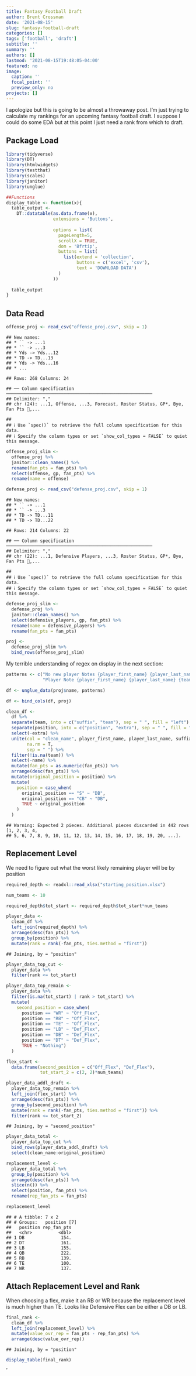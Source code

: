 ```yaml
---
title: Fantasy Football Draft
author: Brent Crossman
date: '2021-08-15'
slug: fantasy-football-draft
categories: []
tags: ['football', 'draft']
subtitle: ''
summary: ''
authors: []
lastmod: '2021-08-15T19:48:05-04:00'
featured: no
image:
  caption: ''
  focal_point: ''
  preview_only: no
projects: []
---
```


<script src="{{< blogdown/postref >}}index_files/htmlwidgets/htmlwidgets.js"></script>
<script src="{{< blogdown/postref >}}index_files/jquery/jquery.min.js"></script>
<link href="{{< blogdown/postref >}}index_files/datatables-css/datatables-crosstalk.css" rel="stylesheet" />
<script src="{{< blogdown/postref >}}index_files/datatables-binding/datatables.js"></script>
<link href="{{< blogdown/postref >}}index_files/dt-core/css/jquery.dataTables.min.css" rel="stylesheet" />
<link href="{{< blogdown/postref >}}index_files/dt-core/css/jquery.dataTables.extra.css" rel="stylesheet" />
<script src="{{< blogdown/postref >}}index_files/dt-core/js/jquery.dataTables.min.js"></script>
<script src="{{< blogdown/postref >}}index_files/jszip/jszip.min.js"></script>
<link href="{{< blogdown/postref >}}index_files/dt-ext-buttons/css/buttons.dataTables.min.css" rel="stylesheet" />
<script src="{{< blogdown/postref >}}index_files/dt-ext-buttons/js/dataTables.buttons.min.js"></script>
<script src="{{< blogdown/postref >}}index_files/dt-ext-buttons/js/buttons.flash.min.js"></script>
<script src="{{< blogdown/postref >}}index_files/dt-ext-buttons/js/buttons.html5.min.js"></script>
<script src="{{< blogdown/postref >}}index_files/dt-ext-buttons/js/buttons.colVis.min.js"></script>
<script src="{{< blogdown/postref >}}index_files/dt-ext-buttons/js/buttons.print.min.js"></script>
<link href="{{< blogdown/postref >}}index_files/crosstalk/css/crosstalk.css" rel="stylesheet" />
<script src="{{< blogdown/postref >}}index_files/crosstalk/js/crosstalk.min.js"></script>

I apologize but this is going to be almost a throwaway post. I’m just trying to calculate my rankings for an upcoming fantasy football draft. I suppose I could do some EDA but at this point I just need a rank from which to draft.

## Package Load

``` r
library(tidyverse)
library(DT)
library(htmlwidgets)
library(testthat)
library(scales)
library(janitor)
library(unglue)

##Functions
display_table <- function(x){
  table_output <- 
    DT::datatable(as.data.frame(x),
                  extensions = 'Buttons',
                  
                  options = list(
                    pageLength=5,
                    scrollX = TRUE,
                    dom = 'Bfrtip',
                    buttons = list(
                      list(extend = 'collection',
                           buttons = c('excel', 'csv'),
                           text = 'DOWNLOAD DATA')
                    )
                  )) 
  
  table_output
}
```

## Data Read

``` r
offense_proj <- read_csv("offense_proj.csv", skip = 1)
```

    ## New names:
    ## * `` -> ...1
    ## * `` -> ...3
    ## * Yds -> Yds...12
    ## * TD -> TD...13
    ## * Yds -> Yds...16
    ## * ...

    ## Rows: 268 Columns: 24

    ## ── Column specification ────────────────────────────────────────────────────────
    ## Delimiter: ","
    ## chr (24): ...1, Offense, ...3, Forecast, Roster Status, GP*, Bye, Fan Pts ,...

    ## 
    ## ℹ Use `spec()` to retrieve the full column specification for this data.
    ## ℹ Specify the column types or set `show_col_types = FALSE` to quiet this message.

``` r
offense_proj_slim <- 
  offense_proj %>% 
  janitor::clean_names() %>% 
  rename(fan_pts = fan_pts) %>% 
  select(offense, gp, fan_pts) %>% 
  rename(name = offense)

defense_proj <- read_csv("defense_proj.csv", skip = 1)
```

    ## New names:
    ## * `` -> ...1
    ## * `` -> ...3
    ## * TD -> TD...11
    ## * TD -> TD...22

    ## Rows: 214 Columns: 22

    ## ── Column specification ────────────────────────────────────────────────────────
    ## Delimiter: ","
    ## chr (22): ...1, Defensive Players, ...3, Roster Status, GP*, Bye, Fan Pts ,...

    ## 
    ## ℹ Use `spec()` to retrieve the full column specification for this data.
    ## ℹ Specify the column types or set `show_col_types = FALSE` to quiet this message.

``` r
defense_proj_slim <- 
  defense_proj %>% 
  janitor::clean_names() %>% 
  select(defensive_players, gp, fan_pts) %>% 
  rename(name = defensive_players) %>% 
  rename(fan_pts = fan_pts)

proj <- 
  defense_proj_slim %>% 
  bind_rows(offense_proj_slim)
```

My terrible understanding of regex on display in the next section:

``` r
patterns <- c("No new player Notes {player_first_name} {player_last_name} {team} - {position}{extra=:.*}",
              "Player Note {player_first_name} {player_last_name} {team} - {position}{extra=:.*}")

df <- unglue_data(proj$name, patterns)

df <- bind_cols(df, proj)

clean_df <- 
  df %>% 
  separate(team, into = c("suffix", "team"), sep = " ", fill = "left") %>% 
  separate(position, into = c("position", "extra"), sep = " ", fill = "left") %>% 
  select(-extra) %>% 
  unite(col = "clean_name", player_first_name, player_last_name, suffix, 
        na.rm = T,
        sep = " ") %>% 
  filter(!is.na(team)) %>% 
  select(-name) %>% 
  mutate(fan_pts = as.numeric(fan_pts)) %>% 
  arrange(desc(fan_pts)) %>% 
  mutate(original_position = position) %>% 
  mutate(
    position = case_when(
      original_position == "S" ~ "DB",
      original_position == "CB" ~ "DB",
      TRUE ~ original_position
    )
  )
```

    ## Warning: Expected 2 pieces. Additional pieces discarded in 442 rows [1, 2, 3, 4,
    ## 5, 6, 7, 8, 9, 10, 11, 12, 13, 14, 15, 16, 17, 18, 19, 20, ...].

## Replacement Level

We need to figure out what the worst likely remaining player will be by position

``` r
required_depth <- readxl::read_xlsx("starting_position.xlsx")

num_teams <- 10

required_depth$tot_start <- required_depth$tot_start*num_teams

player_data <-
  clean_df %>% 
  left_join(required_depth) %>% 
  arrange(desc(fan_pts)) %>% 
  group_by(position) %>% 
  mutate(rank = rank(-fan_pts, ties.method = "first")) 
```

    ## Joining, by = "position"

``` r
player_data_top_cut <- 
  player_data %>% 
  filter(rank <= tot_start)

player_data_top_remain <- 
  player_data %>% 
  filter(is.na(tot_start) | rank > tot_start) %>% 
  mutate(
    second_position = case_when(
      position == "WR" ~ "Off_Flex",
      position == "RB" ~ "Off_Flex",
      position == "TE" ~ "Off_Flex",
      position == "LB" ~ "Def_Flex",
      position == "DB" ~ "Def_Flex",
      position == "DT" ~ "Def_Flex",
      TRUE ~ "Nothing")
  )

flex_start <- 
  data.frame(second_position = c("Off_Flex", "Def_Flex"), 
             tot_start_2 = c(2, 2)*num_teams)

player_data_addl_draft <-
  player_data_top_remain %>% 
  left_join(flex_start) %>% 
  arrange(desc(fan_pts)) %>% 
  group_by(second_position) %>% 
  mutate(rank = rank(-fan_pts, ties.method = "first")) %>% 
  filter(rank <= tot_start_2)
```

    ## Joining, by = "second_position"

``` r
player_data_total <- 
  player_data_top_cut %>% 
  bind_rows(player_data_addl_draft) %>% 
  select(clean_name:original_position)

replacement_level <- 
  player_data_total %>% 
  group_by(position) %>% 
  arrange(desc(fan_pts)) %>% 
  slice(n()) %>% 
  select(position, fan_pts) %>% 
  rename(rep_fan_pts = fan_pts)

replacement_level
```

    ## # A tibble: 7 x 2
    ## # Groups:   position [7]
    ##   position rep_fan_pts
    ##   <chr>          <dbl>
    ## 1 DB              154.
    ## 2 DT              161.
    ## 3 LB              155.
    ## 4 QB              222.
    ## 5 RB              139.
    ## 6 TE              100.
    ## 7 WR              137.

## Attach Replacement Level and Rank

When choosing a flex, make it an RB or WR because the replacement level is much higher than TE. Looks like Defensive Flex can be either a DB or LB.

``` r
final_rank <- 
  clean_df %>% 
  left_join(replacement_level) %>% 
  mutate(value_ovr_rep = fan_pts - rep_fan_pts) %>% 
  arrange(desc(value_ovr_rep))
```

    ## Joining, by = "position"

``` r
display_table(final_rank) 
```

<div id="htmlwidget-1" style="width:100%;height:auto;" class="datatables html-widget"></div>
<script type="application/json" data-for="htmlwidget-1">{"x":{"filter":"none","extensions":["Buttons"],"data":[["1","2","3","4","5","6","7","8","9","10","11","12","13","14","15","16","17","18","19","20","21","22","23","24","25","26","27","28","29","30","31","32","33","34","35","36","37","38","39","40","41","42","43","44","45","46","47","48","49","50","51","52","53","54","55","56","57","58","59","60","61","62","63","64","65","66","67","68","69","70","71","72","73","74","75","76","77","78","79","80","81","82","83","84","85","86","87","88","89","90","91","92","93","94","95","96","97","98","99","100","101","102","103","104","105","106","107","108","109","110","111","112","113","114","115","116","117","118","119","120","121","122","123","124","125","126","127","128","129","130","131","132","133","134","135","136","137","138","139","140","141","142","143","144","145","146","147","148","149","150","151","152","153","154","155","156","157","158","159","160","161","162","163","164","165","166","167","168","169","170","171","172","173","174","175","176","177","178","179","180","181","182","183","184","185","186","187","188","189","190","191","192","193","194","195","196","197","198","199","200","201","202","203","204","205","206","207","208","209","210","211","212","213","214","215","216","217","218","219","220","221","222","223","224","225","226","227","228","229","230","231","232","233","234","235","236","237","238","239","240","241","242","243","244","245","246","247","248","249","250","251","252","253","254","255","256","257","258","259","260","261","262","263","264","265","266","267","268","269","270","271","272","273","274","275","276","277","278","279","280","281","282","283","284","285","286","287","288","289","290","291","292","293","294","295","296","297","298","299","300","301","302","303","304","305","306","307","308","309","310","311","312","313","314","315","316","317","318","319","320","321","322","323","324","325","326","327","328","329","330","331","332","333","334","335","336","337","338","339","340","341","342","343","344","345","346","347","348","349","350","351","352","353","354","355","356","357","358","359","360","361","362","363","364","365","366","367","368","369","370","371","372","373","374","375","376","377","378","379","380","381","382","383","384","385","386","387","388","389","390","391","392","393","394","395","396","397","398","399","400","401","402","403","404","405","406","407","408","409","410","411","412","413","414","415","416","417","418","419","420","421","422","423","424","425","426","427","428","429","430","431","432","433","434","435","436","437","438","439","440","441","442"],["Christian McCaffrey","Devin White","Dalvin Cook","Darius Leonard","Tyreek Hill","Alvin Kamara","Travis Kelce","Patrick Mahomes","Jonathan Taylor","Isaiah Simmons","Josh Allen","Saquon Barkley","J.K. Dobbins","Justin Jefferson","Budda Baker","Roquan Smith","Stefon Diggs","Patrick Queen","Clyde Edwards-Helaire","Nick Chubb","Kyler Murray","Davante Adams","Ezekiel Elliott","A.J. Brown","Joe Mixon","George Kittle","Blake Martinez","Dak Prescott","DK Metcalf","Calvin Ridley","Derrick Henry","DeAndre Hopkins","Fred Warner","Darren Waller","Austin Ekeler","D'Andre Swift","Antonio Gibson","Aaron Jones","Chris Godwin","Terry McLaurin","Mark Andrews","T.J. Hockenson","Eric Kendricks","Lamar Jackson","Najee Harris","Justin Herbert","Russell Wilson","Bobby Wagner","Zach Cunningham","Jordan Poyer","Cole Holcomb","Allen Robinson II","Mike Evans","Lavonte David","Darrell Henderson Jr.","David Montgomery","Robert Woods","Jessie Bates III","Jaylon Smith","CeeDee Lamb","Derwin James Jr.","Jordan Hicks","Amari Cooper","Diontae Johnson","Cooper Kupp","Deebo Samuel","Chris Carson","DJ Moore","Deion Jones","Kyle Pitts","Marlon Humphrey","Keenan Allen","Josh Jacobs","Jalen Hurts","Robby Anderson","Noah Fant","Antoine Winfield Jr.","Tyler Lockett","Chase Edmonds","Adam Thielen","Matt Milano","Dallas Goedert","Raheem Mostert","Ryan Tannehill","Kenneth Murray","Foye Oluokun","C.J. Mosley","Jerry Jeudy","Aaron Rodgers","Donovan Wilson","Tremaine Edmunds","Julio Jones","Hunter Henry","Matthew Stafford","Corey Davis","Brandon Aiyuk","Malcolm Butler","Rob Gronkowski","Courtland Sutton","Odell Beckham Jr.","Miles Sanders","Joe Schobert","Tom Brady","DJ Chark Jr.","Ronald Jones II","Chase Claypool","Justin Simmons","John Johnson III","Jeremy Chinn","Kevin Byard","T.J. Watt","Kenny Golladay","Kenny Moore II","Jayon Brown","Demario Davis","Irv Smith Jr.","Jarvis Landry","Minkah Fitzpatrick","Malcolm Jenkins","Logan Ryan","JuJu Smith-Schuster","Darnell Savage","Tee Higgins","Khari Willis","Alex Singleton","Micah Kiser","Devin Bush","Jerome Baker","James Robinson","Myles Jack","Antonio Brown","Mike Williams","Shaquil Barrett","Harrison Smith","Brian Burns","Mike Gesicki","Willie Gay Jr.","Michael Gallup","Daniel Jones","Nelson Agholor","Austin Hooper","Troy Reeder","Jordyn Brooks","DeVonta Smith","Benardrick McKinney","Joe Burrow","Curtis Samuel","Dre Greenlaw","Trevor Lawrence","Logan Thomas","Jaylen Waddle","Keanu Neal","Deshaun Watson","Kirk Cousins","Zack Moss","Robert Tonyan","Tyler Boyd","Tyler Higbee","DeVante Parker","Kareem Hunt","Leighton Vander Esch","Michael Pittman Jr.","Landon Collins","Michael Thomas","Baker Mayfield","A.J. Johnson","Laviska Shenault Jr.","Ja'Marr Chase","Johnathan Abram","Javonte Williams","Brandin Cooks","Vonn Bell","Cole Beasley","Will Fuller V","Logan Wilson","Marcus Maye","Micah Parsons","Amani Hooker","Adrian Phillips","Nyheim Hines","Mike Davis","Jared Cook","Leonard Fournette","Marquise Brown","Evan Engram","Damien Harris","Tyrann Mathieu","Shaq Thompson","Drue Tranquill","Rashaan Evans","T.Y. Hilton","Kamren Curl","Kareem Jackson","DeForest Buckner","Darnell Mooney","Gerald Everett","Derek Carr","Jason Pierre-Paul","Devin Singletary","Daniel Sorensen","Tracy Walker","Tre'Quan Smith","Justin Reid","Matt Ryan","Aaron Donald","Khalil Mack","Eddie Jackson","Trey Sermon","Marvin Jones Jr.","Hayden Hurst","Justin Fields","Mecole Hardman","Blake Jarwin","Xavien Howard","Chandler Jones","Teddy Bridgewater","Jameis Winston","Sam Darnold","Christian Kirk","Xavier McKinney","Eric Ebron","Bradley Chubb","David Johnson","Terrell Edmunds","Jordan Whitehead","Jalen Reagor","John Brown","Van Jefferson Jr.","Anthony Firkser","Travis Etienne","Ryan Fitzpatrick","Henry Ruggs III","Harold Landry III","Zach Ertz","Za'Darius Smith","Jimmy Garoppolo","Josey Jewell","Eric Wilson","Jabrill Peppers","DeShon Elliott","Hunter Renfrow","Emmanuel Sanders","Rondale Moore","Taylor Rapp","De'Vondre Campbell","Sterling Shepard","Dawson Knox","Mike Hilton","Jamison Crowder","Jalen Thompson","Lonnie Johnson Jr.","Sammy Watkins","Kyle Dugger","Jonathan Allen","Cory Littleton","O.J. Howard","Krys Barnes","Kadarius Toney","Bobby Okereke","Terrace Marshall Jr.","Cole Kmet","Alex Highsmith","Ronnie Harrison Jr.","Matt Judon","Jamie Collins Sr.","Dalton Schultz","Chris Jones","Jamin Davis","Eric Rowe","Gabriel Davis","Denzel Mims","Kenyan Drake","Chris Herndon","Haason Reddick","Darius Slayton","Ed Oliver","Bud Dupree","Parris Campbell","J.C. Jackson","Chuck Clark","Jakobi Meyers","Breshad Perriman","Rashan Gary","Randall Cobb","Bryan Edwards","Michael Carter","Cameron Heyward","Tim Patrick","Anthony Barr","David Njoku","Dyami Brown","Gus Edwards","Boston Scott","Marquez Valdes-Scantling","Nick Kwiatkoski","Jalen Guyton","Kyle Van Noy","Mo Alie-Cox","Elijah Moore","KJ Hamler","Cameron Brate","Matt Ioannidis","Nicholas Morrow","Tony Pollard","Rashod Bateman","J.D. McKissic","Lynn Bowden Jr.","Kenny Clark","Quintez Cephus","Tyler Johnson","Dont'a Hightower","Jeffery Simmons","AJ Dillon","Tua Tagovailoa","Keelan Cole Sr.","Von Miller","Ben Roethlisberger","James White","Scotty Miller","Darrel Williams","N'Keal Harry","Nick Vigil","Carson Wentz","Malik Harrison","Russell Gage","Cam Newton","Karl Joseph","Jerick McKinnon","Kendrick Bourne","Damiere Byrd","Amon-Ra St. Brown","Phillip Lindsay","A.J. Green","Malcolm Smith","Tarik Cohen","Anthony Hitchens","Jarran Reed","Rashard Higgins","Christian Kirksey","Akiem Hicks","Tutu Atwell","Sheldon Richardson","Preston Smith","Tylan Wallace","Daron Payne","Arik Armstead","Sony Michel","Shi Smith","Leonard Floyd","Linval Joseph","Cam Sims","Dexter Lawrence II","Markus Golden","Donovan Peoples-Jones","Denico Autry","James Washington","Grady Jarrett","Mike Boone","David Onyemata","Travis Fulgham","Zach Wilson","Dez Fitzpatrick","Jamaal Williams","Jared Goff","Josh Reynolds","Jakeem Grant","Fletcher Cox","Nico Collins","Anthony Miller","Marquez Callaway","Chuba Hubbard","Whitney Mercilus","Preston Williams","Amari Rodgers","D'Wayne Eskridge","Kenneth Gainwell","Damien Williams","La'Mical Perine","Devin Duvernay","Ashtyn Davis","Danny Trevathan","Alexander Mattison","Joshua Kelley","John Ross III","Anthony McFarland Jr.","Giovani Bernard","David Moore","Miles Boykin","Allen Lazard","Jordan Jenkins","Jon Bostic","Javon Hargrave","Sheldon Rankins","Drew Lock","Tyrod Taylor","Christian Barmore","Taysom Hill","Kindle Vildor","Josiah Scott","Myles Garrett","Joey Bosa","Danielle Hunter","Chase Young","Nick Bosa","J.J. Watt","Sam Hubbard","DeMarcus Lawrence","Carlos Dunlap II","Cameron Jordan","Montez Sweat","Chase Winovich","Melvin Ingram III","Josh Allen","Dee Ford","Maxx Crosby","Dre'Mont Jones","Leonard Williams","Calais Campbell","Josh Sweat","Dante Fowler Jr.","Frank Clark","Trey Flowers","Trey Hendrickson","Romeo Okwara","Emmanuel Ogbah","Kwity Paye","Brandon Graham","Jadeveon Clowney","Stephon Tuitt","Ryan Kerrigan","Jaelan Phillips","Marcus Davenport","Jordan Phillips","Yetur Gross-Matos","Ifeadi Odenigbo","Alton Robinson","K'Lavon Chaisson","Carl Lawson","Greg Rousseau","D.J. Wonnum","Joseph Ossai","Curtis Weaver"],["Car","TB","Min","Ind","KC","NO","KC","KC","Ind","Ari","Buf","NYG","Bal","Min","Ari","Chi","Buf","Bal","KC","Cle","Ari","GB","Dal","Ten","Cin","SF","NYG","Dal","Sea","Atl","Ten","Ari","SF","LV","LAC","Det","Was","GB","TB","Was","Bal","Det","Min","Bal","Pit","LAC","Sea","Sea","Hou","Buf","Was","Chi","TB","TB","LAR","Chi","LAR","Cin","Dal","Dal","LAC","Ari","Dal","Pit","LAR","SF","Sea","Car","Atl","Atl","Bal","LAC","LV","Phi","Car","Den","TB","Sea","Ari","Min","Buf","Phi","SF","Ten","LAC","Atl","NYJ","Den","GB","Dal","Buf","Ten","NE","LAR","NYJ","SF","Ari","TB","Den","Cle","Phi","Pit","TB","Jax","TB","Pit","Den","Cle","Car","Ten","Pit","NYG","Ind","Ten","NO","Min","Cle","Pit","NO","NYG","Pit","GB","Cin","Ind","Phi","LAR","Pit","Mia","Jax","Jax","TB","LAC","TB","Min","Car","Mia","KC","Dal","NYG","NE","Cle","LAR","Sea","Phi","Mia","Cin","Was","SF","Jax","Was","Mia","Dal","Hou","Min","Buf","GB","Cin","LAR","Mia","Cle","Dal","Ind","Was","NO","Cle","Den","Jax","Cin","LV","Den","Hou","Cin","Buf","Mia","Cin","NYJ","Dal","Ten","NE","Ind","Atl","LAC","TB","Bal","NYG","NE","KC","Car","LAC","Ten","Ind","Was","Den","Ind","Chi","Sea","LV","TB","Buf","KC","Det","NO","Hou","Atl","LAR","Chi","Chi","SF","Jax","Atl","Chi","KC","Dal","Mia","Ari","Den","NO","Car","Ari","NYG","Pit","Den","Hou","Pit","TB","Phi","LV","LAR","Ten","Jax","Was","LV","Ten","Phi","GB","SF","Den","Phi","NYG","Bal","LV","Buf","Ari","LAR","GB","NYG","Buf","Cin","NYJ","Ari","Hou","Bal","NE","Was","LV","TB","GB","NYG","Ind","Car","Chi","Pit","Cle","NE","Det","Dal","KC","Was","Mia","Buf","NYJ","LV","NYJ","Car","NYG","Buf","Ten","Ind","NE","Bal","NE","Det","GB","GB","LV","NYJ","Pit","Den","Min","Cle","Was","Bal","Phi","GB","LV","LAC","NE","Ind","NYJ","Den","TB","Was","LV","Dal","Bal","Was","Mia","GB","Det","TB","NE","Ten","GB","Mia","NYJ","Den","Pit","NE","TB","KC","NE","Min","Ind","Bal","Atl","NE","LV","KC","NE","Chi","Det","Hou","Ari","Cle","Chi","KC","KC","Cle","Hou","Chi","LAR","Min","GB","Bal","Was","SF","NE","Car","LAR","LAC","Was","NYG","Ari","Cle","Ten","Pit","Atl","Den","NO","Phi","NYJ","Ten","Det","Det","Ten","Mia","Phi","Hou","Hou","NO","Car","Hou","Mia","GB","Sea","Phi","Chi","NYJ","Bal","NYJ","Chi","Min","LAC","NYG","Pit","TB","Car","Bal","GB","Hou","Was","Phi","NYJ","Den","Hou","NE","NO","Chi","Phi","Cle","LAC","Min","Was","SF","Ari","Cin","Dal","Sea","NO","Was","NE","Pit","Jax","SF","LV","Den","NYG","Bal","Phi","Atl","KC","Det","Cin","Det","Mia","Ind","Phi","Cle","Pit","Phi","Mia","NO","Ari","Car","NYG","Sea","Jax","NYJ","Buf","Min","Cin","Cle"],["RB","LB","RB","LB","WR","RB","TE","QB","RB","LB","QB","RB","RB","WR","DB","LB","WR","LB","RB","RB","QB","WR","RB","WR","RB","TE","LB","QB","WR","WR","RB","WR","LB","TE","RB","RB","RB","RB","WR","WR","TE","TE","LB","QB","RB","QB","QB","LB","LB","DB","LB","WR","WR","LB","RB","RB","WR","DB","LB","WR","DB","LB","WR","WR","WR","WR","RB","WR","LB","TE","DB","WR","RB","QB","WR","TE","DB","WR","RB","WR","LB","TE","RB","QB","LB","LB","LB","WR","QB","DB","LB","WR","TE","QB","WR","WR","DB","TE","WR","WR","RB","LB","QB","WR","RB","WR","DB","DB","DB","DB","LB","WR","DB","LB","LB","TE","WR","DB","DB","DB","WR","DB","WR","DB","LB","LB","LB","LB","RB","LB","WR","WR","LB","DB","LB","TE","LB","WR","QB","WR","TE","LB","LB","WR","LB","QB","WR","LB","QB","TE","WR","LB","QB","QB","RB","TE","WR","TE","WR","RB","LB","WR","DB","WR","QB","LB","WR","WR","DB","RB","WR","DB","WR","WR","LB","DB","LB","DB","DB","RB","RB","TE","RB","WR","TE","RB","DB","LB","LB","LB","WR","DB","DB","DT","WR","TE","QB","LB","RB","DB","DB","WR","DB","QB","DT","LB","DB","RB","WR","TE","QB","WR","TE","DB","LB","QB","QB","QB","WR","DB","TE","LB","RB","DB","DB","WR","WR","WR","TE","RB","QB","WR","LB","TE","LB","QB","LB","LB","DB","DB","WR","WR","WR","DB","LB","WR","TE","DB","WR","DB","DB","WR","DB","DT","LB","TE","LB","WR","LB","WR","TE","LB","DB","LB","LB","TE","DT","LB","DB","WR","WR","RB","TE","LB","WR","DT","LB","WR","DB","DB","WR","WR","LB","WR","WR","RB","DT","WR","LB","TE","WR","RB","RB","WR","LB","WR","LB","TE","WR","WR","TE","DT","LB","RB","WR","RB","WR","DT","WR","WR","LB","DT","RB","QB","WR","LB","QB","RB","WR","RB","WR","LB","QB","LB","WR","QB","DB","RB","WR","WR","WR","RB","WR","LB","RB","LB","DT","WR","LB","DT","WR","DT","LB","WR","DT","DT","RB","WR","LB","DT","WR","DT","LB","WR","DT","WR","DT","RB","DT","WR","QB","WR","RB","QB","WR","WR","DT","WR","WR","WR","RB","LB","WR","WR","WR","RB","RB","RB","WR","DB","LB","RB","RB","WR","RB","RB","WR","WR","WR","LB","LB","DT","DT","QB","QB","DT","QB","DB","DB","DE","DE","DE","DE","DE","DE","DE","DE","DE","DE","DE","DE","LB,DE","DE","DE","DE","DE","DE","DE","DE","DE","DE","DE","DE","DE","DE","DE","DE","DE","DE","DE","LB,DE","DE","DE","DE","DE","DE","DE","DE","DE","DE","DE","DE"],["17","17","17","17","17","17","17","17","17","17","17","17","17","17","17","17","17","17","17","17","17","17","17","17","17","17","17","17","17","17","17","17","17","17","17","17","17","17","17","17","17","17","17","17","17","17","17","17","17","17","17","17","17","17","17","17","17","17","17","17","17","17","17","17","17","17","17","17","17","17","17","17","17","17","17","17","17","17","17","17","17","17","17","17","17","17","17","17","17","17","17","17","17","17","17","17","17","17","17","17","17","17","17","17","17","17","17","17","17","17","17","17","17","17","17","17","17","17","17","17","17","17","17","17","17","17","17","17","17","17","17","17","17","17","17","17","17","17","17","17","17","17","17","17","17","17","17","17","17","17","17","17","17","17","17","17","17","17","17","17","17","17","17","17","17","17","17","17","17","17","17","17","17","17","17","17","17","17","17","17","17","17","17","17","17","17","17","17","17","17","17","17","17","17","17","17","17","17","17","17","17","17","17","17","17","17","17","17","17","17","17","17","17","17","17","17","17","17","17","17","17","17","17","17","17","17","17","17","17","17","17","17","17","17","17","17","17","17","17","17","17","17","17","17","17","17","17","17","17","17","17","17","17","17","17","17","17","17","17","17","17","17","17","17","17","17","17","17","17","17","17","17","17","17","17","17","17","17","17","17","17","17","17","17","17","17","17","17","17","17","17","17","17","17","17","17","17","17","17","17","17","17","17","17","17","17","17","17","17","17","17","17","17","17","17","17","17","17","17","17","17","17","17","17","17","17","17","17","17","17","17","17","17","17","17","17","17","17","17","17","17","17","17","17","17","17","17","17","17","17","17","17","17","17","17","17","17","17","17","17","17","17","17","17","17","17","17","17","17","17","17","17","17","17","17","17","17","17","17","17","17","17","17","17","17","17","17","17","17","17","17","17","17","17","17","17","17","17","17","17","17","17","17","17","17","17","17","17","17","17","17","17","17","17","17","17","17","17","17","17","17","17","17","17","17","17","17","17","17","17","17","17","17","17","17","17","17","17","17","17","17","17"],[354.41,302.01,285.61,289.28,269.02,266.16,224.08,344.32,253.38,266.58,329.67,246.67,240.59,236.76,250.67,251.63,232.46,249.82,233.72,232.39,313.42,228.12,229.8,227.39,229.32,188.69,243.35,308.45,222.64,220.14,222.22,219.58,236.49,181.77,220.37,220.29,219.74,217.14,214.3,214.09,176.84,175.18,229.68,295.05,210.35,292.67,291.66,223.78,223.7,222.6,221.23,200.95,199.93,217.62,201.77,201.67,198.46,215.15,214.57,195.97,211.93,212.56,194.61,194.06,193.88,193.34,194.23,192.08,209.28,154.04,207.33,189.93,191.4,273.75,189.12,151.95,201.92,184.52,186.62,184.44,201.41,146.63,184.22,266.59,199.64,199,197.98,180.12,264.47,196.53,196.81,178.8,141.3,262.48,177.69,177.6,194.08,140.44,176.73,176.33,178.32,193.64,260.06,175.43,177.05,174.84,191.26,190.94,190,189.74,190.3,171.73,188.38,189.35,188.95,133.81,169.93,185.94,185.03,184.64,167.71,182.43,165.58,181.88,182.53,182.14,181.68,180.88,164.54,180.11,162.14,161.82,179.23,178.1,178.96,124.27,178.71,160.48,244.6,159.55,122.51,177.15,176.94,158.73,176.22,242.54,157.96,175.72,242.38,120.63,157.52,175.1,241.61,240.78,158.33,118.96,155.3,118.24,154.88,156.76,172.33,154.42,171.07,153.42,237.23,170.23,151.69,151.22,167.53,151,148.87,164.87,148.07,147.54,164.23,162.95,163.98,162.69,162.53,147.87,146.81,106.89,145.24,141.81,104.89,143.83,157.93,158.83,158.71,158.53,140.21,156.84,156.61,163.06,139.27,102.22,223.6,156.54,140.73,154.96,154.88,138.11,154.01,221.77,160.56,155.02,153.96,139.36,137.24,100.34,221.45,136.82,99.43,152.45,153.08,219.61,219.59,219.09,134.02,150.72,94.83,149.07,133.34,147.26,147.14,130.39,130.36,130.2,92.7,131.63,213.64,128.31,145.88,91.18,145.61,212.35,145.38,145.29,143.9,143.63,126.66,126.64,126.57,142.94,143.98,126.08,88.9,142.11,124.81,141.49,140.99,123.72,139.22,145.81,140.07,85.18,139.1,121.29,138.5,120.44,83.48,138.16,137.03,137.83,137.83,83.01,143.11,137.24,135.41,118.55,118.08,119.87,80.45,135.01,116.08,138.7,132.67,114.49,130.9,130.78,113.47,113.28,131,112.77,112.54,114.64,134.93,111.51,128.32,73.26,110.15,112.14,111.93,109.54,126.81,108.99,126.62,71.52,108.36,108.2,69.95,130.08,124.42,108.53,106.29,107.15,104.65,127.74,104.42,104.42,121.28,126.61,105.28,187.63,102.8,120.55,186.79,104.31,101.66,103.09,99.96,117.54,184.27,117.31,99.47,183,114.74,99.8,97.29,96.95,96.43,98.42,95.52,113.04,96.99,112.13,117.11,93.54,111.28,116.25,92.12,114.84,108.26,90.43,113.29,113.27,91.89,89.66,105.75,111.26,87.79,110.27,104.62,85.92,107.9,84.53,107.61,85.99,106.82,83.03,166.99,82.24,84.26,166.27,81.36,81.28,104.44,80.7,80.24,79.9,81.42,94.68,75.93,75.77,75.13,77.07,76.49,76.13,74,90.51,91.44,75.27,75.23,71.74,73.15,72.78,70.46,69.46,69.17,86.11,83.92,86.61,82.79,115.31,110.77,48.27,76.88,0,0,194.69,187.09,176.83,174.15,147.53,145.37,145.01,137.29,134.62,133.87,133.23,131.97,129.56,126.02,125.98,125.52,124.24,120.88,119.6,119.13,117.89,116.51,114.79,113.29,113.28,111.11,109.29,106.54,106.41,105.74,99.73,98.23,95.86,95.82,93.65,90.01,87.37,87.17,86.9,84.02,78.19,67.57,0],["RB","LB","RB","LB","WR","RB","TE","QB","RB","LB","QB","RB","RB","WR","S","LB","WR","LB","RB","RB","QB","WR","RB","WR","RB","TE","LB","QB","WR","WR","RB","WR","LB","TE","RB","RB","RB","RB","WR","WR","TE","TE","LB","QB","RB","QB","QB","LB","LB","S","LB","WR","WR","LB","RB","RB","WR","S","LB","WR","S","LB","WR","WR","WR","WR","RB","WR","LB","TE","CB","WR","RB","QB","WR","TE","S","WR","RB","WR","LB","TE","RB","QB","LB","LB","LB","WR","QB","S","LB","WR","TE","QB","WR","WR","CB","TE","WR","WR","RB","LB","QB","WR","RB","WR","S","S","S","S","LB","WR","CB","LB","LB","TE","WR","S","S","CB","WR","S","WR","S","LB","LB","LB","LB","RB","LB","WR","WR","LB","S","LB","TE","LB","WR","QB","WR","TE","LB","LB","WR","LB","QB","WR","LB","QB","TE","WR","LB","QB","QB","RB","TE","WR","TE","WR","RB","LB","WR","S","WR","QB","LB","WR","WR","S","RB","WR","S","WR","WR","LB","S","LB","S","S","RB","RB","TE","RB","WR","TE","RB","S","LB","LB","LB","WR","S","S","DT","WR","TE","QB","LB","RB","S","S","WR","S","QB","DT","LB","S","RB","WR","TE","QB","WR","TE","CB","LB","QB","QB","QB","WR","S","TE","LB","RB","S","S","WR","WR","WR","TE","RB","QB","WR","LB","TE","LB","QB","LB","LB","S","S","WR","WR","WR","S","LB","WR","TE","CB","WR","S","CB","WR","S","DT","LB","TE","LB","WR","LB","WR","TE","LB","S","LB","LB","TE","DT","LB","S","WR","WR","RB","TE","LB","WR","DT","LB","WR","CB","S","WR","WR","LB","WR","WR","RB","DT","WR","LB","TE","WR","RB","RB","WR","LB","WR","LB","TE","WR","WR","TE","DT","LB","RB","WR","RB","WR","DT","WR","WR","LB","DT","RB","QB","WR","LB","QB","RB","WR","RB","WR","LB","QB","LB","WR","QB","S","RB","WR","WR","WR","RB","WR","LB","RB","LB","DT","WR","LB","DT","WR","DT","LB","WR","DT","DT","RB","WR","LB","DT","WR","DT","LB","WR","DT","WR","DT","RB","DT","WR","QB","WR","RB","QB","WR","WR","DT","WR","WR","WR","RB","LB","WR","WR","WR","RB","RB","RB","WR","S","LB","RB","RB","WR","RB","RB","WR","WR","WR","LB","LB","DT","DT","QB","QB","DT","QB","CB","CB","DE","DE","DE","DE","DE","DE","DE","DE","DE","DE","DE","DE","LB,DE","DE","DE","DE","DE","DE","DE","DE","DE","DE","DE","DE","DE","DE","DE","DE","DE","DE","DE","LB,DE","DE","DE","DE","DE","DE","DE","DE","DE","DE","DE","DE"],[139.36,155.02,139.36,155.02,137.24,139.36,100.34,221.77,139.36,155.02,221.77,139.36,139.36,137.24,153.96,155.02,137.24,155.02,139.36,139.36,221.77,137.24,139.36,137.24,139.36,100.34,155.02,221.77,137.24,137.24,139.36,137.24,155.02,100.34,139.36,139.36,139.36,139.36,137.24,137.24,100.34,100.34,155.02,221.77,139.36,221.77,221.77,155.02,155.02,153.96,155.02,137.24,137.24,155.02,139.36,139.36,137.24,153.96,155.02,137.24,153.96,155.02,137.24,137.24,137.24,137.24,139.36,137.24,155.02,100.34,153.96,137.24,139.36,221.77,137.24,100.34,153.96,137.24,139.36,137.24,155.02,100.34,139.36,221.77,155.02,155.02,155.02,137.24,221.77,153.96,155.02,137.24,100.34,221.77,137.24,137.24,153.96,100.34,137.24,137.24,139.36,155.02,221.77,137.24,139.36,137.24,153.96,153.96,153.96,153.96,155.02,137.24,153.96,155.02,155.02,100.34,137.24,153.96,153.96,153.96,137.24,153.96,137.24,153.96,155.02,155.02,155.02,155.02,139.36,155.02,137.24,137.24,155.02,153.96,155.02,100.34,155.02,137.24,221.77,137.24,100.34,155.02,155.02,137.24,155.02,221.77,137.24,155.02,221.77,100.34,137.24,155.02,221.77,221.77,139.36,100.34,137.24,100.34,137.24,139.36,155.02,137.24,153.96,137.24,221.77,155.02,137.24,137.24,153.96,139.36,137.24,153.96,137.24,137.24,155.02,153.96,155.02,153.96,153.96,139.36,139.36,100.34,139.36,137.24,100.34,139.36,153.96,155.02,155.02,155.02,137.24,153.96,153.96,160.56,137.24,100.34,221.77,155.02,139.36,153.96,153.96,137.24,153.96,221.77,160.56,155.02,153.96,139.36,137.24,100.34,221.77,137.24,100.34,153.96,155.02,221.77,221.77,221.77,137.24,153.96,100.34,155.02,139.36,153.96,153.96,137.24,137.24,137.24,100.34,139.36,221.77,137.24,155.02,100.34,155.02,221.77,155.02,155.02,153.96,153.96,137.24,137.24,137.24,153.96,155.02,137.24,100.34,153.96,137.24,153.96,153.96,137.24,153.96,160.56,155.02,100.34,155.02,137.24,155.02,137.24,100.34,155.02,153.96,155.02,155.02,100.34,160.56,155.02,153.96,137.24,137.24,139.36,100.34,155.02,137.24,160.56,155.02,137.24,153.96,153.96,137.24,137.24,155.02,137.24,137.24,139.36,160.56,137.24,155.02,100.34,137.24,139.36,139.36,137.24,155.02,137.24,155.02,100.34,137.24,137.24,100.34,160.56,155.02,139.36,137.24,139.36,137.24,160.56,137.24,137.24,155.02,160.56,139.36,221.77,137.24,155.02,221.77,139.36,137.24,139.36,137.24,155.02,221.77,155.02,137.24,221.77,153.96,139.36,137.24,137.24,137.24,139.36,137.24,155.02,139.36,155.02,160.56,137.24,155.02,160.56,137.24,160.56,155.02,137.24,160.56,160.56,139.36,137.24,155.02,160.56,137.24,160.56,155.02,137.24,160.56,137.24,160.56,139.36,160.56,137.24,221.77,137.24,139.36,221.77,137.24,137.24,160.56,137.24,137.24,137.24,139.36,155.02,137.24,137.24,137.24,139.36,139.36,139.36,137.24,153.96,155.02,139.36,139.36,137.24,139.36,139.36,137.24,137.24,137.24,155.02,155.02,160.56,160.56,221.77,221.77,160.56,221.77,153.96,153.96,null,null,null,null,null,null,null,null,null,null,null,null,null,null,null,null,null,null,null,null,null,null,null,null,null,null,null,null,null,null,null,null,null,null,null,null,null,null,null,null,null,null,null],[215.05,146.99,146.25,134.26,131.78,126.8,123.74,122.55,114.02,111.56,107.9,107.31,101.23,99.52,96.71,96.61,95.22,94.8,94.36,93.03,91.65,90.88,90.44,90.15,89.96,88.35,88.33,86.68,85.4,82.9,82.86,82.34,81.47,81.43,81.01,80.93,80.38,77.78,77.06,76.85,76.5,74.84,74.66,73.28,70.99,70.9,69.89,68.76,68.68,68.64,66.21,63.71,62.69,62.6,62.41,62.31,61.22,61.19,59.55,58.73,57.97,57.54,57.37,56.82,56.64,56.1,54.87,54.84,54.26,53.7,53.37,52.69,52.04,51.98,51.88,51.61,47.96,47.28,47.26,47.2,46.39,46.29,44.86,44.82,44.62,43.98,42.96,42.88,42.7,42.57,41.79,41.56,40.96,40.71,40.45,40.36,40.12,40.1,39.49,39.09,38.96,38.62,38.29,38.19,37.69,37.6,37.3,36.98,36.04,35.78,35.28,34.49,34.42,34.33,33.93,33.47,32.69,31.98,31.07,30.68,30.47,28.47,28.34,27.92,27.51,27.12,26.66,25.86,25.18,25.09,24.9,24.58,24.21,24.14,23.94,23.93,23.69,23.24,22.83,22.31,22.17,22.13,21.92,21.49,21.2,20.77,20.72,20.7,20.61,20.29,20.28,20.08,19.84,19.01,18.97,18.62,18.06,17.9,17.64,17.4,17.31,17.18,17.11,16.18,15.46,15.21,14.45,13.98,13.57,11.64,11.63,10.91,10.83,10.3,9.20999999999998,8.98999999999998,8.95999999999998,8.72999999999999,8.56999999999999,8.50999999999999,7.44999999999999,6.55,5.88,4.56999999999999,4.55,4.47,3.97,3.81,3.69,3.50999999999999,2.97,2.88,2.65000000000001,2.5,2.03,1.88,1.82999999999998,1.51999999999998,1.36999999999998,1,0.919999999999987,0.870000000000005,0.0499999999999829,0,0,0,0,0,0,0,-0.320000000000022,-0.420000000000016,-0.909999999999997,-1.51000000000002,-1.94,-2.16,-2.18000000000001,-2.68000000000001,-3.22,-3.24000000000001,-5.51000000000001,-5.95000000000002,-6.02000000000001,-6.70000000000002,-6.82000000000002,-6.85000000000002,-6.88,-7.04000000000002,-7.64,-7.73000000000002,-8.13000000000002,-8.93000000000001,-9.14000000000001,-9.16,-9.41,-9.42000000000002,-9.64000000000001,-9.73000000000002,-10.06,-10.33,-10.58,-10.6,-10.67,-11.02,-11.04,-11.16,-11.44,-11.85,-12.43,-12.47,-12.97,-13.52,-14.74,-14.75,-14.95,-15.16,-15.92,-15.95,-16.52,-16.8,-16.86,-16.86,-16.93,-17.19,-17.19,-17.33,-17.45,-17.78,-18.55,-18.69,-19.16,-19.49,-19.89,-20.01,-21.16,-21.86,-22.35,-22.75,-23.06,-23.18,-23.77,-23.96,-24.02,-24.47,-24.7,-24.72,-25.63,-25.73,-26.7,-27.08,-27.09,-27.22,-27.43,-27.7,-28.21,-28.25,-28.4,-28.82,-28.88,-29.04,-30.39,-30.48,-30.6,-30.83,-30.95,-32.21,-32.59,-32.82,-32.82,-32.82,-33.74,-33.95,-34.08,-34.14,-34.44,-34.47,-34.98,-35.05,-35.58,-36.27,-37.28,-37.48,-37.5,-37.71,-37.77,-38.77,-39.22,-39.56,-39.95,-40.29,-40.81,-40.94,-41.72,-41.98,-42.37,-42.89,-43.45,-43.7,-43.74,-44.31,-45.12,-45.72,-46.76,-46.81,-47.27,-47.29,-47.47,-47.58,-49.27,-49.3,-49.45,-50.29,-50.4,-51.32,-52.66,-52.71,-52.95,-53.37,-53.74,-54.21,-54.78,-55,-55.1,-55.5,-55.88,-55.96,-56.12,-56.54,-57,-57.34,-57.94,-60.34,-61.31,-61.47,-62.11,-62.29,-62.87,-63.23,-63.24,-63.45,-63.58,-64.09,-64.13,-65.5,-66.21,-66.58,-66.78,-67.78,-68.07,-68.91,-71.1,-73.95,-77.77,-106.46,-111,-112.29,-144.89,-153.96,-153.96,null,null,null,null,null,null,null,null,null,null,null,null,null,null,null,null,null,null,null,null,null,null,null,null,null,null,null,null,null,null,null,null,null,null,null,null,null,null,null,null,null,null,null]],"container":"<table class=\"display\">\n  <thead>\n    <tr>\n      <th> <\/th>\n      <th>clean_name<\/th>\n      <th>team<\/th>\n      <th>position<\/th>\n      <th>gp<\/th>\n      <th>fan_pts<\/th>\n      <th>original_position<\/th>\n      <th>rep_fan_pts<\/th>\n      <th>value_ovr_rep<\/th>\n    <\/tr>\n  <\/thead>\n<\/table>","options":{"pageLength":5,"scrollX":true,"dom":"Bfrtip","buttons":[{"extend":"collection","buttons":["excel","csv"],"text":"DOWNLOAD DATA"}],"columnDefs":[{"className":"dt-right","targets":[5,7,8]},{"orderable":false,"targets":0}],"order":[],"autoWidth":false,"orderClasses":false,"lengthMenu":[5,10,25,50,100]}},"evals":[],"jsHooks":[]}</script>
<iframe src = "../table.html" width="1" height="1">

</frame>

